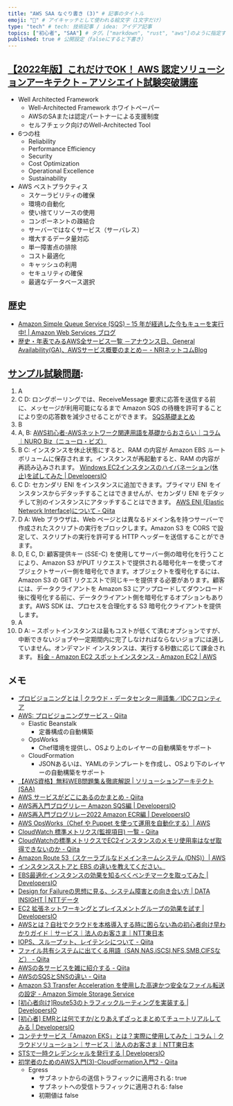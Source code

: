 ```yaml
---
title: "AWS SAA なぐり書き (3)" # 記事のタイトル
emoji: "📝" # アイキャッチとして使われる絵文字（1文字だけ）
type: "tech" # tech: 技術記事 / idea: アイデア記事
topics: ["初心者", "SAA"] # タグ。["markdown", "rust", "aws"]のように指定する
published: true # 公開設定（falseにすると下書き）
---
```


## [【2022年版】これだけでOK！ AWS 認定ソリューションアーキテクト – アソシエイト試験突破講座](https://www.udemy.com/course/aws-associate/)

- Well Architected Framework
    - Well-Architected Framework ホワイトペーパー
    - AWSのSAまたは認定パートナーによる支援制度
    - セルフチェック向けのWell-Architected Tool
- 6つの柱
    - Reliability
    - Performance Efficiency
    - Security
    - Cost Optimization
    - Operational Excellence
    - Sustainability
- AWS ベストプラクティス
    - スケーラビリティの確保
    - 環境の自動化
    - 使い捨てリソースの使用
    - コンポーネントの疎結合
    - サーバーではなくサービス（サーバレス）
    - 増大するデータ量対応
    - 単一障害点の排除
    - コスト最適化
    - キャッシュの利用
    - セキュリティの確保
    - 最適なデータベース選択

## 歴史
- [Amazon Simple Queue Service (SQS) – 15 年が経過した今もキューを実行中! | Amazon Web Services ブログ](https://aws.amazon.com/jp/blogs/news/amazon-sqs-15-years-and-still-queueing/)
- [歴史・年表でみるAWS全サービス一覧 －アナウンス日、General Availability(GA)、AWSサービス概要のまとめ－ - NRIネットコムBlog](https://tech.nri-net.com/entry/aws_history_and_chronology_all)

## [サンプル試験問題](https://d1.awsstatic.com/ja_JP/training-and-certification/docs-sa-assoc/AWS-Certified-Solutions-Architect-Associate_Sample-Questions_v4.0_FINAL.pdf):

1. A
2. C  D: ロングポーリングでは、ReceiveMessage 要求に応答を送信する前に、メッセージが利用可能になるまで Amazon SQS の待機を許可することにより空の応答数を減少させることができます。
[SQS基礎まとめ](https://zenn.dev/hi_ka_ru/articles/a516af8bfc4457)
3. B
4. A, B: [AWS初心者-AWSネットワーク関連用語を基礎からおさらい｜コラム｜NURO Biz（ニューロ・ビズ）](https://biz.nuro.jp/column/aws-mama-031/)
5. B  C: インスタンスを休止状態にすると、RAM の内容が Amazon EBS ルートボリュームに保存されます。インスタンスが再起動すると、RAM の内容が再読み込みされます。
[Windows EC2インスタンスのハイバネーション(休止)を試してみた | DevelopersIO](https://dev.classmethod.jp/articles/ec2-windows-support-hibernation/)
6. C  D: セカンダリ ENI をインスタンスに追加できます。プライマリ ENI をインスタンスからデタッチすることはできませんが、セカンダリ ENI をデタッチして別のインスタンスにアタッチすることはできます。
[AWS ENI (Elastic Network Interface)について - Qiita](https://qiita.com/TaigoKuriyama/items/a1fcbadd10fa7ba41a04)
7. D  A: Web ブラウザは、Web ページとは異なるドメイン名を持つサーバーで作成されたスクリプトの実行をブロックします。Amazon S3 を CORS で設定して、スクリプトの実行を許可する HTTP ヘッダーを送信することができます。
8. D, E  C, D: 顧客提供キー (SSE-C) を使用してサーバー側の暗号化を行うことにより、Amazon S3 がPUT リクエストで提供される暗号化キーを使ってオブジェクトサーバー側を暗号化できます。オブジェクトを復号化するには、Amazon S3 の GET リクエストで同じキーを提供する必要があります。顧客には、データクライアントを Amazon S3 にアップロードしてダウンロード後に復号化する前に、データクライアント側を暗号化するオプションもあります。AWS SDK は、プロセスを合理化する S3 暗号化クライアントを提供します。
9. A
10. D  A: – スポットインスタンスは最もコストが低くて済むオプションですが、中断できないジョブや一定期間内に完了しなければならないジョブには適していません。オンデマンド インスタンスは、実行する秒数に応じて課金されます。
[料金 - Amazon EC2 スポットインスタンス - Amazon EC2 | AWS](https://aws.amazon.com/jp/ec2/spot/pricing/)

## メモ
- [プロビジョニングとは | クラウド・データセンター用語集／IDCフロンティア](https://www.idcf.jp/words/provisioning.html)
- [AWS: プロビジョニングサービス - Qiita](https://qiita.com/kakkie/items/6fb3ff85ae34bd965ffb)
    - Elastic Beanstalk
        - 定番構成の自動構築
    - OpsWorks
        - Chef環境を提供し、OSより上のレイヤーの自動構築をサポート
    - CloudFormation
        - JSONあるいは、YAMLのテンプレートを作成し、OSより下のレイヤーの自動構築をサポート
- [【AWS資格】無料WEB問題集＆徹底解説 | ソリューションアーキテクト(SAA)](https://aws-exam.net/saa/saa_q_list.php?q_list=1)
- [AWS サービスがどこにあるのかまとめ - Qiita](https://qiita.com/saitotak/items/d2ede050e7a2224da46d)
- [AWS再入門ブログリレー Amazon SQS編 | DevelopersIO](https://dev.classmethod.jp/articles/re-introduction-2020-amazon-sqs/)
- [AWS再入門ブログリレー2022 Amazon ECR編 | DevelopersIO](https://dev.classmethod.jp/articles/re-introduction-2022-ecr/)
- [AWS OpsWorks（Chef や Puppet を使って運用を自動化する）| AWS](https://aws.amazon.com/jp/opsworks/)
- [CloudWatch 標準メトリクス(監視項目) 一覧 - Qiita](https://qiita.com/gohatk@github/items/d1cfcbd1a3c1f7e6b4d3)
- [CloudWatchの標準メトリクスでEC2インスタンスのメモリ使用率はなぜ取得できないのか - Qiita](https://qiita.com/mittsukan/items/5185a119f9a22a0c88ff)
- [Amazon Route 53（スケーラブルなドメインネームシステム (DNS)）| AWS](https://aws.amazon.com/jp/route53/)
- [インスタンスストアと EBS の違いを教えてください。](https://aws.amazon.com/jp/premiumsupport/knowledge-center/instance-store-vs-ebs/)
- [EBS最適化インスタンスの効果を知るべくベンチマークを取ってみた | DevelopersIO](https://dev.classmethod.jp/articles/ebs-optimization-benchmark/)
- [Design for Failureの思想に見る、システム障害との向き合い方 | DATA INSIGHT | NTTデータ](https://www.nttdata.com/jp/ja/data-insight/2012/090601/)
- [EC2 拡張ネットワーキングとプレイスメントグループの効果を試す | DevelopersIO](https://dev.classmethod.jp/articles/ec2-placement-group/)
- [AWSとは？自社でクラウドを本格導入する時に困らない為の初心者向け早わかりガイド｜サービス｜法人のお客さま｜NTT東日本](https://business.ntt-east.co.jp/content/cloudsolution/column-259.html#section-05-01)
- [IOPS、スループット、レイテンシについて - Qiita](https://qiita.com/MAKOTO1995/items/21c9be9b7bc39fb4a702)
- [ファイル共有システムに出てくる用語（SAN,NAS,iSCSI,NFS,SMB,CIFSなど） - Qiita](https://qiita.com/zero_046/items/b596646695178316c6d6)
- [AWSの各サービスを雑に紹介する - Qiita](https://qiita.com/n-i-e/items/63f3f0ccb077bf8dc2f9)
- [AWSのSQSとSNSの違い - Qiita](https://qiita.com/miyuki_samitani/items/8d38c4421149d7469053)
- [Amazon S3 Transfer Acceleration を使用した高速かつ安全なファイル転送の設定 - Amazon Simple Storage Service](https://docs.aws.amazon.com/ja_jp/AmazonS3/latest/userguide/transfer-acceleration.html)
- [[初心者向け]Route53のトラフィックルーティングを実装する | DevelopersIO](https://dev.classmethod.jp/articles/implement-route53-routing-for-begineer/)
- [[初心者] EMRとは何ですか/とりあえずざっとまとめてチュートリアルしてみる | DevelopersIO](https://dev.classmethod.jp/articles/beginner-what-is-emr-overview/)
- [コンテナサービス「Amazon EKS」とは？実際に使用してみた｜コラム｜クラウドソリューション｜サービス｜法人のお客さま｜NTT東日本](https://business.ntt-east.co.jp/content/cloudsolution/column-try-40.html)
- [STSで一時クレデンシャルを発行する | DevelopersIO](https://dev.classmethod.jp/articles/sts-temporality-credential/)
- [初学者のためのAWS入門(3)-CloudFormation入門2 - Qiita](https://qiita.com/mshinoda88/items/65e7e145c7ec943af403#awsec2networkacl)
    - Egress 
        - サブネットからの送信トラフィックに適用される: true
        - サブネットへの受信トラフィックに適用される: false
        - 初期値は false 
